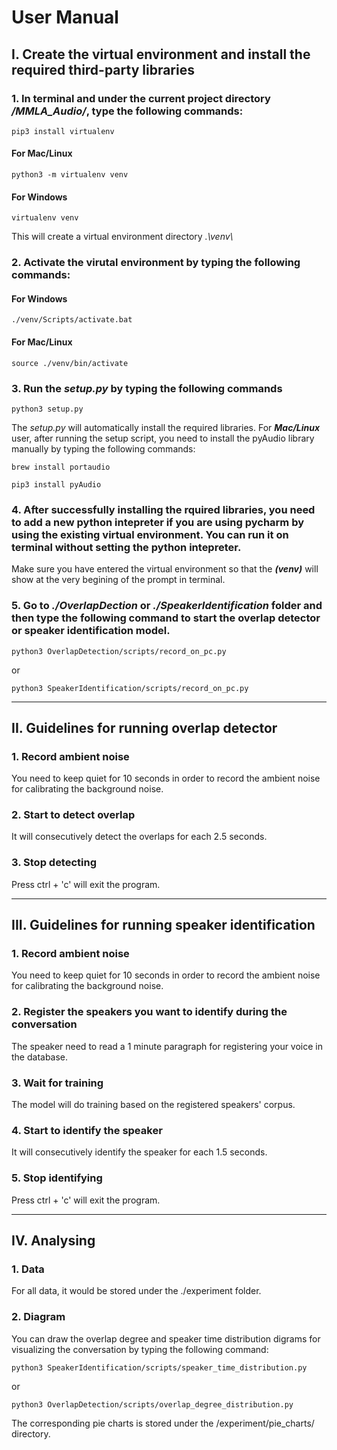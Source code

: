 # User Manual

## I. Create the virtual environment and install the required third-party libraries

### 1. In terminal and under the current project directory */MMLA_Audio/*, type the following commands:

```
pip3 install virtualenv
```
#### For Mac/Linux
```
python3 -m virtualenv venv
```

#### For Windows
```
virtualenv venv
```

This will create a virtual environment directory *.\venv\\*


### 2. Activate the virutal environment by typing the following commands:

#### For Windows
```
./venv/Scripts/activate.bat
```

#### For Mac/Linux
```
source ./venv/bin/activate
```

### 3. Run the *setup.py* by typing the following commands
```
python3 setup.py
```

The *setup.py* will automatically install the required libraries. For ***Mac/Linux*** user, after running the setup script, you need to install the pyAudio library manually by typing the following commands:

```
brew install portaudio
```

```
pip3 install pyAudio
```

### 4. After successfully installing the rquired libraries, you need to add a new python intepreter if you are using pycharm by using the existing virtual environment. You can run it on terminal without setting the python intepreter.

Make sure you have entered the virtual environment so that the ***(venv)*** will show at the very begining of the prompt in terminal.

### 5. Go to *./OverlapDection* or *./SpeakerIdentification* folder and then type the following command to start the overlap detector or speaker identification model.


```
python3 OverlapDetection/scripts/record_on_pc.py
```
or
```
python3 SpeakerIdentification/scripts/record_on_pc.py
```

---
## II. Guidelines for running overlap detector
### 1. Record ambient noise
You need to keep quiet for 10 seconds in order to record the ambient noise for calibrating the background noise.
### 2. Start to detect overlap
It will consecutively detect the overlaps for each 2.5 seconds.
### 3. Stop detecting
Press ctrl + 'c' will exit the program.

---
## III. Guidelines for running speaker identification
### 1. Record ambient noise
You need to keep quiet for 10 seconds in order to record the ambient noise for calibrating the background noise.
### 2. Register the speakers you want to identify during the conversation
The speaker need to read a 1 minute paragraph for registering your voice in the database. 
### 3. Wait for training
The model will do training based on the registered speakers' corpus.
### 4. Start to identify the speaker
It will consecutively identify the speaker for each 1.5 seconds.
### 5. Stop identifying
Press ctrl + 'c' will exit the program.


---
## IV. Analysing
### 1. Data
For all data, it would be stored under the ./experiment folder.
### 2. Diagram
You can draw the overlap degree and speaker time distribution digrams for visualizing the conversation by typing the following command:
```
python3 SpeakerIdentification/scripts/speaker_time_distribution.py
```
or
```
python3 OverlapDetection/scripts/overlap_degree_distribution.py
```

The corresponding pie charts is stored under the /experiment/pie_charts/ directory.






